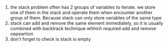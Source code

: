 1. the stack problem often has 2 groups of variables to iterate. we store one of them in the stack and operate them when encounter another group of them. Because stack can only store variables of the same type
2. stack can add and remove the same element immediately, so it is usually combined with backtrack technique whhich required add and remove oepeartion
3. don't forget to check is stack is empty

